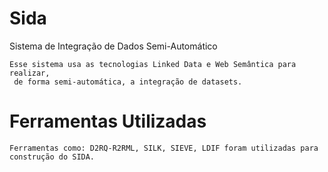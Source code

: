 # Sida
Sistema de Integração de Dados Semi-Automático

```
Esse sistema usa as tecnologias Linked Data e Web Semântica para realizar,
 de forma semi-automática, a integração de datasets.
```

# Ferramentas Utilizadas
```
Ferramentas como: D2RQ-R2RML, SILK, SIEVE, LDIF foram utilizadas para construção do SIDA.
```


